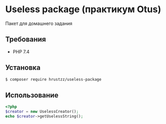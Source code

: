 # Useless package (практикум Otus)

Пакет для домашнего задания

## Требования

- PHP 7.4

## Установка

```bash
$ composer require hrustzz/useless-package
```

## Использование

```php
<?php
$creator = new UselessCreator();
echo $creator->getUselessString(); 
```
